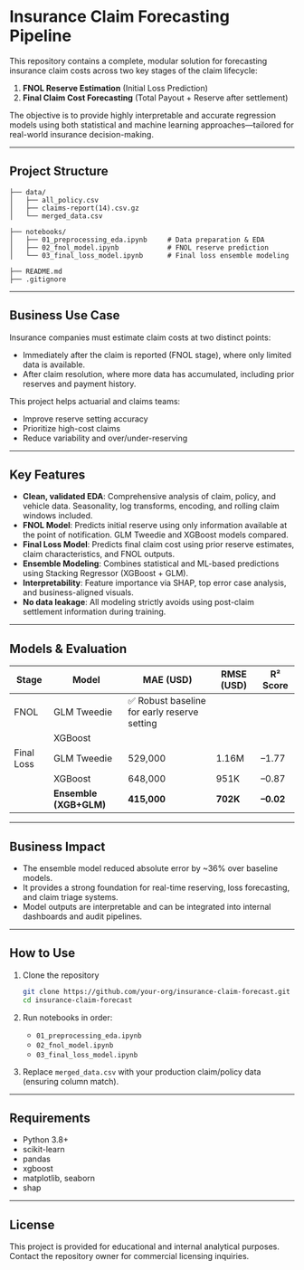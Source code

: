 
# Insurance Claim Forecasting Pipeline

This repository contains a complete, modular solution for forecasting insurance claim costs across two key stages of the claim lifecycle:

1. **FNOL Reserve Estimation** (Initial Loss Prediction)
2. **Final Claim Cost Forecasting** (Total Payout + Reserve after settlement)

The objective is to provide highly interpretable and accurate regression models using both statistical and machine learning approaches—tailored for real-world insurance decision-making.

---

## Project Structure

```
├── data/
│   ├── all_policy.csv
│   ├── claims-report(14).csv.gz
│   └── merged_data.csv

├── notebooks/
│   ├── 01_preprocessing_eda.ipynb     # Data preparation & EDA
│   ├── 02_fnol_model.ipynb            # FNOL reserve prediction
│   └── 03_final_loss_model.ipynb      # Final loss ensemble modeling

├── README.md
├── .gitignore
```

---

## Business Use Case

Insurance companies must estimate claim costs at two distinct points:
- Immediately after the claim is reported (FNOL stage), where only limited data is available.
- After claim resolution, where more data has accumulated, including prior reserves and payment history.

This project helps actuarial and claims teams:
- Improve reserve setting accuracy
- Prioritize high-cost claims
- Reduce variability and over/under-reserving

---

## Key Features

- **Clean, validated EDA**: Comprehensive analysis of claim, policy, and vehicle data. Seasonality, log transforms, encoding, and rolling claim windows included.
- **FNOL Model**: Predicts initial reserve using only information available at the point of notification. GLM Tweedie and XGBoost models compared.
- **Final Loss Model**: Predicts final claim cost using prior reserve estimates, claim characteristics, and FNOL outputs.
- **Ensemble Modeling**: Combines statistical and ML-based predictions using Stacking Regressor (XGBoost + GLM).
- **Interpretability**: Feature importance via SHAP, top error case analysis, and business-aligned visuals.
- **No data leakage**: All modeling strictly avoids using post-claim settlement information during training.

---

## Models & Evaluation

| Stage        | Model              | MAE (USD) | RMSE (USD) | R² Score |
|--------------|--------------------|-----------|------------|----------|
| FNOL         | GLM Tweedie        | ✅ Robust baseline for early reserve setting |  
|              | XGBoost            |           |            |          |
| Final Loss   | GLM Tweedie        | 529,000   | 1.16M      | –1.77    |
|              | XGBoost            | 648,000   | 951K       | –0.87    |
|              | **Ensemble (XGB+GLM)** | **415,000** | **702K** | **–0.02** |

---

## Business Impact

- The ensemble model reduced absolute error by ~36% over baseline models.
- It provides a strong foundation for real-time reserving, loss forecasting, and claim triage systems.
- Model outputs are interpretable and can be integrated into internal dashboards and audit pipelines.

---

## How to Use

1. Clone the repository  
   ```bash
   git clone https://github.com/your-org/insurance-claim-forecast.git
   cd insurance-claim-forecast
   ```

2. Run notebooks in order:
   - `01_preprocessing_eda.ipynb`
   - `02_fnol_model.ipynb`
   - `03_final_loss_model.ipynb`

3. Replace `merged_data.csv` with your production claim/policy data (ensuring column match).

---

## Requirements

- Python 3.8+
- scikit-learn
- pandas
- xgboost
- matplotlib, seaborn
- shap

---

## License

This project is provided for educational and internal analytical purposes. Contact the repository owner for commercial licensing inquiries.

